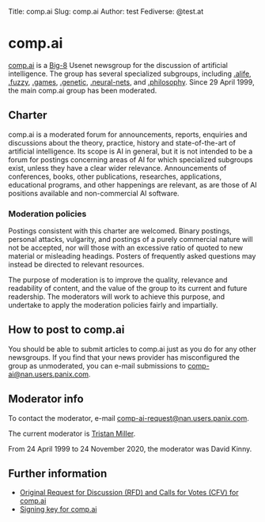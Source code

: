 Title: comp.ai
Slug: comp.ai
Author: test
Fediverse: @test.at

# comp.ai

[comp.ai](news:comp.ai) is a [Big-8](https://www.big-8.org/) Usenet newsgroup for the discussion of artificial intelligence.  The group has several specialized subgroups, including [.alife](news:comp.ai.alife), [.fuzzy](news:comp.ai.fuzzy), [.games](news:comp.ai.games), [.genetic](news:comp.ai.genetic), [.neural-nets](news:comp.ai.neural-nets), and [.philosophy](news:comp.ai.philosophy).  Since 29 April 1999, the main comp.ai group has been moderated.

## Charter

comp.ai is a moderated forum for announcements, reports, enquiries and discussions about the theory, practice, history and state-of-the-art of artificial intelligence.  Its scope is AI in general, but it is not intended to be a forum for postings concerning areas of AI for which specialized subgroups exist, unless they have a clear wider relevance.  Announcements of conferences, books, other publications, researches, applications, educational programs, and other happenings are relevant, as are those of AI positions available and non-commercial AI software.

### Moderation policies

Postings consistent with this charter are welcomed.  Binary postings, personal attacks, vulgarity, and postings of a purely commercial nature will not be accepted, nor will those with an excessive ratio of quoted to new material or misleading headings.  Posters of frequently asked questions may instead be directed to relevant resources.

The purpose of moderation is to improve the quality, relevance and readability of content, and the value of the group to its current and future readership.  The moderators will work to achieve this purpose, and undertake to apply the moderation policies fairly and impartially.

## How to post to comp.ai

You should be able to submit articles to comp.ai just as you do for any other newsgroups. If you find that your news provider has misconfigured the group as unmoderated, you can e-mail submissions to [comp-ai@nan.users.panix.com](mailto:comp-ai@nan.users.panix.com).

## Moderator info

To contact the moderator, e-mail [comp-ai-request@nan.users.panix.com](mailto:comp-ai-request@nan.users.panix.com).

The current moderator is [Tristan Miller](https://logological.org/).

From 24 April 1999 to 24 November 2020, the moderator was David Kinny.

## Further information

* [Original Request for Discussion (RFD) and Calls for Votes (CFV) for comp.ai](https://ftp.isc.org/usenet/news.announce.newgroups/comp/comp.ai)
* [Signing key for comp.ai](/81A27838.txt)
